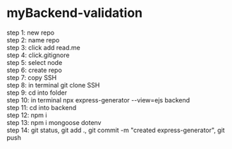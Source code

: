 # myBackend-validation

step 1: new repo<br>
step 2: name repo<br>
step 3: click add read.me<br>
step 4: click.gitignore<br>
step 5: select node<br>
step 6: create repo<br>
step 7: copy SSH<br>
step 8: in terminal git clone SSH<br>
step 9: cd into folder<br>
step 10: in terminal npx express-generator --view=ejs backend<br>
step 11: cd into backend<br>
step 12: npm i<br>
step 13: npm i mongoose dotenv<br>
step 14: git status, git add ., git commit -m "created express-generator", git push<br>
